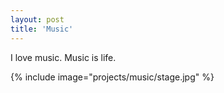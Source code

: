 ```yaml
---
layout: post
title: 'Music'
---
```

I love music. Music is life.

{% include image="projects/music/stage.jpg" %}
